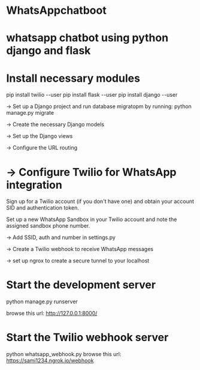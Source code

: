 # WhatsAppchatboot
whatsapp chatbot using python django and flask
==================================================
 Install necessary modules
 =========================
 pip install twilio --user
 pip install flask --user
 pip install django --user
 
-> Set up a Django project and run  database migratopm by running: 
    python manage.py migrate
    
-> Create the necessary Django models

-> Set up the Django views

-> Configure the URL routing

-> Configure Twilio for WhatsApp integration 
============================================
Sign up for a Twilio account (if you don't have one) and obtain your account SID and authentication token.

Set up a new WhatsApp Sandbox in your Twilio account and note the assigned sandbox phone number.

-> Add SSID, auth and number in settings.py 

-> Create a Twilio webhook to receive WhatsApp messages

->  set up ngrox to create a secure tunnel to your localhost

Start the development server
============================
python manage.py runserver

browse this url: http://127.0.0.1:8000/

Start the Twilio webhook server
=============================
python whatsapp_webhook.py
browse this url: https://sami1234.ngrok.io/webhook

